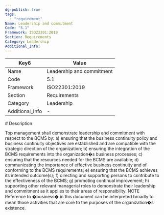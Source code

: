 ```yaml
---
dg-publish: true
tags:
  - "requirement"
Name: Leadership and commitment
Code: "5.1"
Framework: ISO22301:2019
Section: Requirements
Category: Leadership
Additional_Info: 
---
```


<div><table class="dataview table-view-table"><thead class="table-view-thead"><tr class="table-view-tr-header"><th class="table-view-th"><span>Key</span><span class="dataview small-text">6</span></th><th class="table-view-th"><span>Value</span></th></tr></thead><tbody class="table-view-tbody"><tr><td><span>Name</span></td><td><span>Leadership and commitment</span></td></tr><tr><td><span>Code</span></td><td><span>5.1</span></td></tr><tr><td><span>Framework</span></td><td><span>ISO22301:2019</span></td></tr><tr><td><span>Section</span></td><td><span>Requirements</span></td></tr><tr><td><span>Category</span></td><td><span>Leadership</span></td></tr><tr><td><span>Additional_Info</span></td><td><span>-</span></td></tr></tbody></table></div>
# Description

Top management shall demonstrate leadership and commitment with respect to the BCMS by: a) ensuring that the business continuity policy and business continuity objectives are established and are compatible with the strategic direction of the organization; b) ensuring the integration of the BCMS requirements into the organization�s business processes; c) ensuring that the resources needed for the BCMS are available; d) communicating the importance of effective business continuity and of conforming to the BCMS requirements; e) ensuring that the BCMS achieves its intended outcome(s); f) directing and supporting persons to contribute to the effectiveness of the BCMS; g) promoting continual improvement; h) supporting other relevant managerial roles to demonstrate their leadership and commitment as it applies to their areas of responsibility.  NOTE Reference to �business� in this document can be interpreted broadly to mean those activities that are core to the purposes of the organization�s existence.
